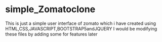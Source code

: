 # simple_Zomatoclone
This is just a simple user interface of zomato which i have created using HTML,CSS,JAVASCRIPT,BOOTSTRAP5andJQUERY
I would be modifying these files by adding some for features later
